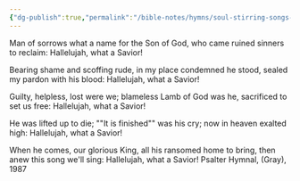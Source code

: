 ```yaml
---
{"dg-publish":true,"permalink":"/bible-notes/hymns/soul-stirring-songs-and-hymns/hallelujah-what-a-saviour/","title":"Hallelujah! What a Saviour!"}
---
```



Man of sorrows what a name
for the Son of God, who came
ruined sinners to reclaim:
Hallelujah, what a Savior!

Bearing shame and scoffing rude,
in my place condemned he stood,
sealed my pardon with his blood:
Hallelujah, what a Savior!

Guilty, helpless, lost were we;
blameless Lamb of God was he,
sacrificed to set us free:
Hallelujah, what a Savior!

He was lifted up to die;
""It is finished"" was his cry;
now in heaven exalted high:
Hallelujah, what a Savior!

When he comes, our glorious King,
all his ransomed home to bring,
then anew this song we'll sing:
Hallelujah, what a Savior!
Psalter Hymnal, (Gray), 1987